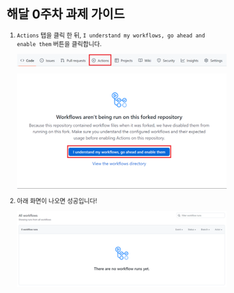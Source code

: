 # 해달 0주차 과제 가이드

1. `Actions` 탭을 클릭 한 뒤, `I understand my workflows, go ahead and enable them` 버튼을 클릭합니다.

    ![Actions button click](../assets/1-4.png)

    ![agree to actions rule](../assets/1-5.png)

1. 아래 화면이 나오면 성공입니다!

    ![actions](../assets/1-6.png)
